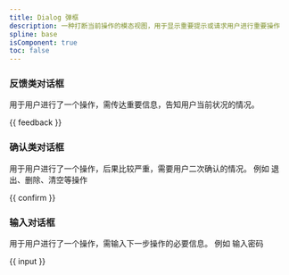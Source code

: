 ```yaml
---
title: Dialog 弹框
description: 一种打断当前操作的模态视图，用于显示重要提示或请求用户进行重要操作
spline: base
isComponent: true
toc: false
---
```


### 反馈类对话框

用于用户进行了一个操作，需传达重要信息，告知用户当前状况的情况。

{{ feedback }}

### 确认类对话框

用于用户进行了一个操作，后果比较严重，需要用户二次确认的情况。 例如 退出、删除、清空等操作

{{ confirm }}

### 输入对话框

用于用户进行了一个操作，需输入下一步操作的必要信息。 例如 输入密码

{{ input }}
